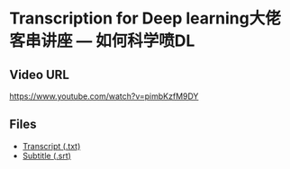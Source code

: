 # Transcription for Deep learning大佬客串讲座 — 如何科学喷DL
## Video URL
https://www.youtube.com/watch?v=pimbKzfM9DY
 
## Files
- [Transcript (.txt)](./transcript.txt)
- [Subtitle (.srt)](./transcript.srt)
